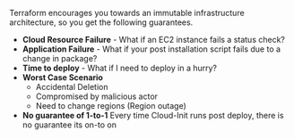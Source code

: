 
Terraform encourages you towards an immutable infrastructure architecture, so you get the following guarantees.

- **Cloud Resource Failure** - What if an EC2 instance fails a status check?
- **Application Failure** - What if your post installation script fails due to a change in package?
- **Time to deploy** - What if I need to deploy in a hurry?
- **Worst Case Scenario** 
	- Accidental Deletion
	- Compromised by malicious actor
	- Need to change regions (Region outage)
- **No guarantee of 1-to-1** Every time Cloud-Init runs post deploy, there is no guarantee its on-to on